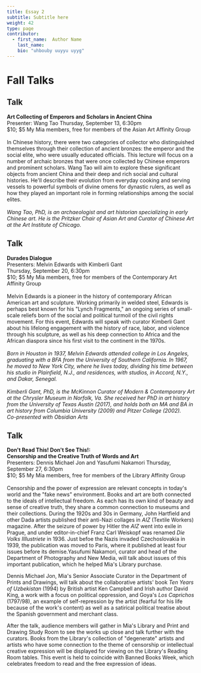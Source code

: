 ```yaml
---
title: Essay 2
subtitle: Subtitle here
weight: 42
type: page
contributor:
  - first_name:  Author Name
    last_name:
    bio: "uhbouby uuyyu uyyg"
---
```



# **Fall Talks**

## **Talk**

**Art Collecting of Emperors and Scholars in Ancient China**\
Presenter: Wang Tao
Thursday, September 13, 6:30pm\
$10; $5 My Mia members, free for members of the Asian Art Affinity Group\
<br>
In Chinese history, there were two categories of collector who distinguished themselves through their collection of ancient bronzes: the emperor and the social elite, who were usually educated officials. This lecture will focus on a number of archaic bronzes that were once collected by Chinese emperors and prominent scholars. Wang Tao will aim to explore these significant objects from ancient China and their deep and rich social and cultural histories. He'll describe their evolution from everyday cooking and serving vessels to powerful symbols of divine omens for dynastic rulers, as well as how they played an important role in forming relationships among the social elites.\
<br>
*Wang Tao, PhD, is an archaeologist and art historian specializing in early Chinese art. He is the Pritzker Chair of Asian Art and Curator of Chinese Art at the Art Institute of Chicago.*

## **Talk**

**Durades Dialogue**\
Presenters: Melvin Edwards with Kimberli Gant\
Thursday, September 20, 6:30pm\
$10; $5 My Mia members, free for members of the Contemporary Art Affinity Group\
<br>
Melvin Edwards is a pioneer in the history of contemporary African American art and sculpture. Working primarily in welded steel, Edwards is perhaps best known for his "Lynch Fragments," an ongoing series of small-scale reliefs born of the social and political turmoil of the civil rights movement. For this event, Edwards will speak with curator Kimberli Gant about his lifelong engagement with the history of race, labor, and violence through his sculpture, as well as his deep connection to Africa and the African diaspora since his first visit to the continent in the 1970s.\
<br>
*Born in Houston in 1937, Melvin Edwards attended college in Los Angeles, graduating with a BFA from the University of Southern California. In 1967, he moved to New York City, where he lives today, dividing his time between his studio in Plainfield, N.J., and residences, with studios, in Accord, N.Y., and Dakar, Senegal.*\
<br>
*Kimberli Gant, PhD, is the McKinnon Curator of Modern & Contemporary Art at the Chrysler Museum in Norfolk, Va. She received her PhD in art history from the University of Texas Austin (2017), and holds both an MA and BA in art history from Columbia University (2009) and Pitzer College (2002).*
<br>
*Co-presented with Obsidian Arts*


## **Talk**

**Don't Read This! Don't See This!:
<br>
Censorship and the Creative Truth of Words and Art**\
Presenters: Dennis Michael Jon and Yasufumi Nakamori
Thursday, September 27, 6:30pm\
$10; $5 My Mia members, free for members of the Library Affinity Group\
<br>
Censorship and the power of expression are relevant concepts in today's world and the "fake news" environment. Books and art are both connected to the ideals of intellectual freedom. As each has its own kind of beauty and sense of creative truth, they share a common connection to museums and their collections. During the 1920s and 30s in Germany, John Hartfield and other Dada artists published their anti-Nazi collages in *AIZ* (Textile Workers) magazine. After the seizure of power by Hitler the *AIZ* went into exile in Prague, and under editor-in-chief Franz Carl Weiskopf was renamed *Die Volks Illlustriete* in 1936. Just befoe the Nazis invaded Czechoslovakia in 1939, the publication was moved to Paris, where it published at least four issues before its demise.Yasufumi Nakamori, curator and head of the Department of Photography and New Media, will talk about issues of this important publication, which he helped Mia's Library purchase.

Dennis Michael Jon, Mia's Senior Associate Curator in the Department of Prints and Drawings, will talk about the collaborative artists' book *Ten Years of Uzbekistan* (1994) by British artist Ken Campbell and Irish author David King, a work with a focus on political oppression, and Goya's *Los Caprichos* (1797/98), an example of self-repression by the artist (fearful for his life because of the work's content) as well as a satirical political treatise about the Spanish government and merchant class.

After the talk, audience members will gather in Mia's Library and Print and Drawing Study Room to see the works up close and talk further with the curators. Books from the Library's collection of "degenerate" artists and artists who have some connection to the theme of censorship or intellectual creative expression will be displayed for viewing on the Library's Reading Room tables. This event is held to coincide with Banned Books Week, which celebrates freedom to read and the free expression of ideas.
